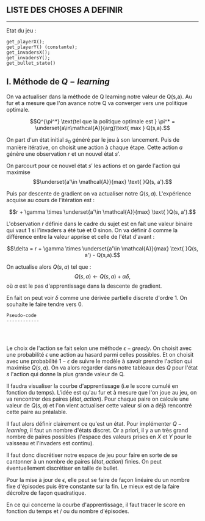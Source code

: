 ## LISTE DES CHOSES A DEFINIR
---


Etat du jeu : 

```
get_playerX(); 
get_playerY() (constante); 
get_invadersX(); 
get_invadersY(); 
get_bullet_state()
```

## I. Méthode de $Q-learning$

On va actualiser dans la méthode de Q learning notre valeur de Q(s,a). Au fur et a mesure que l'on avance notre Q va converger vers une politique optimale. 

$$Q^{\pi^*} \text{tel que la politique optimale est } \pi^* = \underset{a\in\mathcal{A}}{arg}\text{ max } Q(s,a).$$

On part d'un état initial $s_0$ généré par le jeu à son lancement. Puis de manière itérative, on choisit une action à chaque étape. Cette action $a$ génère une observation $r$ et un nouvel état $s'$. 

On parcourt pour ce nouvel état $s'$ les actions et on garde l'action qui maximise $$\underset{a'\in \mathcal{A}}{max} \text{ }Q(s, a').$$

Puis par descente de gradient on va actualiser notre $Q(s,a)$. L'expérience acquise au cours de l'itération est : 

$$r + \gamma \times \underset{a'\in \mathcal{A}}{max} \text{ }Q(s, a').$$


L'observation $r$ définie dans le cadre du sujet est en fait une valeur binaire qui vaut 1 si l'invaders a été tué et 0 sinon. On va définir $\delta$ comme la différence entre la valeur apprise et celle de l'état d'avant : 

$$\delta = r + \gamma \times \underset{a'\in \mathcal{A}}{max} \text{ }Q(s, a') - Q(s,a).$$

On actualise alors $Q(s,a)$ tel que : $$Q(s,a) \leftarrow Q(s,a) + \alpha \delta,$$ où $\alpha$ est le pas d'apprentissage dans la descente de gradient. 

En fait on peut voir $\delta$ comme une dérivée partielle discrete d'ordre 1. On souhaite le faire tendre vers 0. 


```
Pseudo-code
------------




```

Le choix de l'action se fait selon une méthode $\epsilon- greedy$. On choisit avec une probabilité $\epsilon$ une action au hasard parmi celles possibles. Et on choisit avec une probabilité $1-\epsilon$ de suivre le modèle à savoir prendre l'action qui maximise $Q(s,a)$. On va alors regarder dans notre tableaux des $Q$ pour l'état $s$ l'action qui donne la plus grande valeur de Q. 

Il faudra visualiser la courbe d'apprentissage (i.e le score cumulé en fonction du temps). L'idée est qu'au fur et à mesure que l'on joue au jeu, on va rencontrer des paires $(état, action)$. Pour chaque paire on calcule une valeur de $Q(s,a)$ et l'on vient actualiser cette valeur si on a déjà rencontré cette paire au préalable. 

Il faut alors définir clairement ce qu'est un état. Pour implémenter $Q-learning$, il faut un nombre d'états discret. Or a priori, il y a un très grand nombre de paires possibles (l'espace des valeurs prises en $X$ et $Y$ pour le vaisseau et l'invaders est continu). 

Il faut donc discrétiser notre espace de jeu pour faire en sorte de se cantonner à un nombre de paires $(état, action)$ finies. On peut éventuellement discrétiser en taille de bullet. 

Pour la mise à jour de $\epsilon$, elle peut se faire de façon linéaire du un nombre fixe d'épisodes puis être constante sur la fin. Le mieux est de la faire décroître de façon quadratique.

En ce qui concerne la courbe d'apprentissage, il faut tracer le score en fonction du temps et / ou du nombre d'épisodes. 